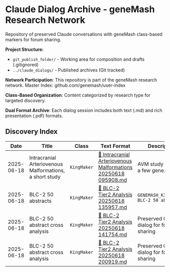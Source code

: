 # Claude Dialog Archive - geneMash Research Network

Repository of preserved Claude conversations with geneMash class-based markers for forum sharing.

**Project Structure:**
- `git_publish_folder/` - Working area for composition and drafts (.gitignored)
- `../claude_dialogs/` - Published archives (Git tracked)

**Network Participation**: This repository is part of the geneMash research network.
Master Index: github.com/genemash/user-index

**Class-Based Organization**: Content categorized by research type for targeted discovery.

**Dual Format Archive**: Each dialog session includes both text (.md) and rich presentation (.pdf) formats.

## Discovery Index

<table>
<thead>
  <tr>
    <th>Date</th>
    <th>Title</th>
    <th>Class</th>
    <th>Text Format</th>
    <th>Description</th>
    <th>geneMash Marker</th>
  </tr>
</thead>
<tbody>
  <tr>
    <td>2025-06-18</td>
    <td>Intracranial Arteriovenous Malformations, a short study</td>
    <td><code>KingMaker</code></td>
    <td><a href="./Intracranial_Arteriovenous_Malformations_20250618_095908.md">📝 Intracranial Arteriovenous Malformations 20250618 095908.md</a></td>
    <td>AVM study with just a few gene.</td>
    <td><code>GENEMASH_KINGMAKER~ Intracranial Arteriovenous Malformations, a short study</code></td>
  </tr>
  <tr>
    <td>2025-06-18</td>
    <td>BLC-2 50 abstracts</td>
    <td><code>KingMaker</code></td>
    <td><a href="./BLC-2_Tier2_Analysis_20250618_135957.md">📝 BLC-2 Tier2 Analysis 20250618 135957.md</a></td>
    <td><code>GENEMASH_KINGMAKER~ BLC-2 50 abstracts</code></td>
  </tr>
  <tr>
    <td>2025-06-18</td>
    <td>BLC-2 50 abstract cross analysis</td>
    <td><code>KingMaker</code></td>
    <td><a href="./BLC-2_Tier2_Analysis_20250618_141754.md">📝 BLC-2 Tier2 Analysis 20250618 141754.md</a></td>
    <td>Preserved Claude dialog for forum sharing</td>
    <td><code>GENEMASH_KINGMAKER~ BLC-2 50 abstract cross analysis</code></td>
  </tr>
  <tr>
    <td>2025-06-18</td>
    <td>BLC-2 50 abstract cross analysis</td>
    <td><code>KingMaker</code></td>
    <td><a href="./BLC-2_Tier2_Analysis_20250618_200919.md">📝 BLC-2 Tier2 Analysis 20250618 200919.md</a></td>
    <td>Preserved Claude dialog for forum sharing</td>
    <td><code>GENEMASH_KINGMAKER~ BLC-2 50 abstract cross analysis</code></td>
  </tr>
</tbody>
</table>
